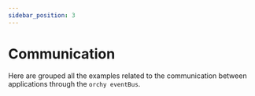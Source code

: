 ```yaml
---
sidebar_position: 3
---
```

# Communication

Here are grouped all the examples related to the communication between applications through the `orchy eventBus`.